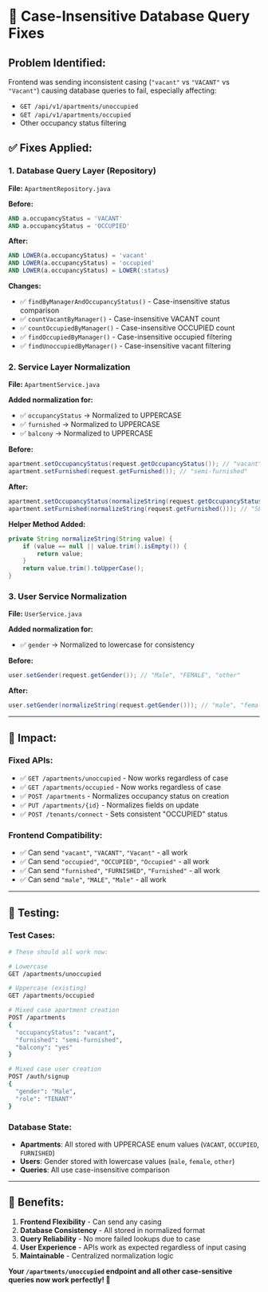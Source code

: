 # 🔧 **Case-Insensitive Database Query Fixes**

## **Problem Identified:**
Frontend was sending inconsistent casing (`"vacant"` vs `"VACANT"` vs `"Vacant"`) causing database queries to fail, especially affecting:
- `GET /api/v1/apartments/unoccupied` 
- `GET /api/v1/apartments/occupied`
- Other occupancy status filtering

## **✅ Fixes Applied:**

### **1. Database Query Layer (Repository)** 
**File:** `ApartmentRepository.java`

**Before:**
```sql
AND a.occupancyStatus = 'VACANT'
AND a.occupancyStatus = 'OCCUPIED'
```

**After:**
```sql  
AND LOWER(a.occupancyStatus) = 'vacant'
AND LOWER(a.occupancyStatus) = 'occupied' 
AND LOWER(a.occupancyStatus) = LOWER(:status)
```

**Changes:**
- ✅ `findByManagerAndOccupancyStatus()` - Case-insensitive status comparison
- ✅ `countVacantByManager()` - Case-insensitive VACANT count  
- ✅ `countOccupiedByManager()` - Case-insensitive OCCUPIED count
- ✅ `findOccupiedByManager()` - Case-insensitive occupied filtering
- ✅ `findUnoccupiedByManager()` - Case-insensitive vacant filtering

### **2. Service Layer Normalization**
**File:** `ApartmentService.java`

**Added normalization for:**
- ✅ `occupancyStatus` → Normalized to UPPERCASE
- ✅ `furnished` → Normalized to UPPERCASE  
- ✅ `balcony` → Normalized to UPPERCASE

**Before:**
```java
apartment.setOccupancyStatus(request.getOccupancyStatus()); // "vacant"
apartment.setFurnished(request.getFurnished()); // "semi-furnished"
```

**After:**
```java
apartment.setOccupancyStatus(normalizeString(request.getOccupancyStatus())); // "VACANT"
apartment.setFurnished(normalizeString(request.getFurnished())); // "SEMI-FURNISHED"
```

**Helper Method Added:**
```java
private String normalizeString(String value) {
    if (value == null || value.trim().isEmpty()) {
        return value;
    }
    return value.trim().toUpperCase();
}
```

### **3. User Service Normalization**
**File:** `UserService.java`

**Added normalization for:**
- ✅ `gender` → Normalized to lowercase for consistency

**Before:**
```java
user.setGender(request.getGender()); // "Male", "FEMALE", "other"
```

**After:**
```java
user.setGender(normalizeString(request.getGender())); // "male", "female", "other"
```

---

## **🎯 Impact:**

### **Fixed APIs:**
- ✅ `GET /apartments/unoccupied` - Now works regardless of case
- ✅ `GET /apartments/occupied` - Now works regardless of case  
- ✅ `POST /apartments` - Normalizes occupancy status on creation
- ✅ `PUT /apartments/{id}` - Normalizes fields on update
- ✅ `POST /tenants/connect` - Sets consistent "OCCUPIED" status

### **Frontend Compatibility:**
- ✅ Can send `"vacant"`, `"VACANT"`, `"Vacant"` - all work
- ✅ Can send `"occupied"`, `"OCCUPIED"`, `"Occupied"` - all work  
- ✅ Can send `"furnished"`, `"FURNISHED"`, `"Furnished"` - all work
- ✅ Can send `"male"`, `"MALE"`, `"Male"` - all work

---

## **🧪 Testing:**

### **Test Cases:**
```bash
# These should all work now:

# Lowercase
GET /apartments/unoccupied

# Uppercase (existing)
GET /apartments/occupied

# Mixed case apartment creation
POST /apartments
{
  "occupancyStatus": "vacant",
  "furnished": "semi-furnished", 
  "balcony": "yes"
}

# Mixed case user creation  
POST /auth/signup
{
  "gender": "Male",
  "role": "TENANT"
}
```

### **Database State:**
- **Apartments**: All stored with UPPERCASE enum values (`VACANT`, `OCCUPIED`, `FURNISHED`)
- **Users**: Gender stored with lowercase values (`male`, `female`, `other`)
- **Queries**: All use case-insensitive comparison

---

## **🚀 Benefits:**

1. **Frontend Flexibility** - Can send any casing
2. **Database Consistency** - All stored in normalized format
3. **Query Reliability** - No more failed lookups due to case
4. **User Experience** - APIs work as expected regardless of input casing
5. **Maintainable** - Centralized normalization logic

**Your `/apartments/unoccupied` endpoint and all other case-sensitive queries now work perfectly! 🎉**